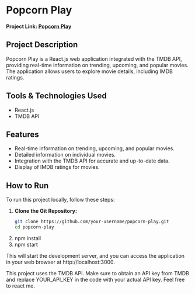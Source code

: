# Popcorn Play

**Project Link: [Popcorn Play](https://movie-m22l.onrender.com/)**

## Project Description

Popcorn Play is a React.js web application integrated with the TMDB API, providing real-time information on trending, upcoming, and popular movies. The application allows users to explore movie details, including IMDB ratings.

## Tools & Technologies Used

- React.js
- TMDB API

## Features

- Real-time information on trending, upcoming, and popular movies.
- Detailed information on individual movies.
- Integration with the TMDB API for accurate and up-to-date data.
- Display of IMDB ratings for movies.

## How to Run

To run this project locally, follow these steps:

1. **Clone the Git Repository:**
   ```bash
   git clone https://github.com/your-username/popcorn-play.git
   cd popcorn-play
2. npm install
3. npm start

This will start the development server, and you can access the application in your web browser at http://localhost:3000.

This project uses the TMDB API. Make sure to obtain an API key from TMDB and replace YOUR_API_KEY in the code with your actual API key.
Feel free to react me.
